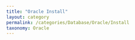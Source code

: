 ```yaml
---
title: "Oracle Install"
layout: category
permalink: /categories/Database/Oracle/Install
taxonomy: Oracle
---
```

